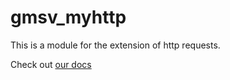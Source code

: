 # gmsv_myhttp
This is a module for the extension of http requests.

Check out [our docs](https://docs.pika-soft.ru/gmsv_myhttp)
